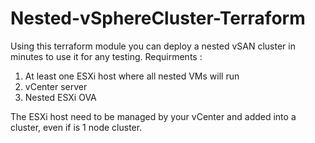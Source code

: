 # Nested-vSphereCluster-Terraform
Using this terraform module you can deploy a nested vSAN cluster in minutes to use it for any testing. 
Requirments : 
1. At least one ESXi host where all nested VMs will run
2. vCenter server
3. Nested ESXi OVA 

The ESXi host need to be managed by your vCenter and added into a cluster, even if is 1 node cluster.


